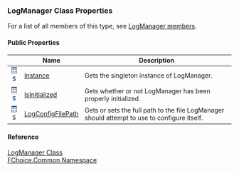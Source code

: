 ﻿### LogManager Class Properties

For a list of all members of this type, see [LogManager members](FChoice.Common~FChoice.Common.LogManager_members.md).

#### Public Properties

|   | Name | Description |
| --- | --- | --- |
| ![Public Property](dotnetimages/publicProperty.png)![static (Shared in Visual Basic)](dotnetimages/static.png) | [Instance](FChoice.Common~FChoice.Common.LogManager~Instance.md) | Gets the singleton instance of LogManager.   |
| ![Public Property](dotnetimages/publicProperty.png)![static (Shared in Visual Basic)](dotnetimages/static.png) | [IsInitialized](FChoice.Common~FChoice.Common.LogManager~IsInitialized.md) | Gets whether or not LogManager has been properly initialized.   |
| ![Public Property](dotnetimages/publicProperty.png)![static (Shared in Visual Basic)](dotnetimages/static.png) | [LogConfigFilePath](FChoice.Common~FChoice.Common.LogManager~LogConfigFilePath.md) | Gets or sets the full path to the file LogManager should attempt to use to configure itself.   |





#### Reference

[LogManager Class](FChoice.Common~FChoice.Common.LogManager.md)  
[FChoice.Common Namespace](FChoice.Common~FChoice.Common_namespace.md)